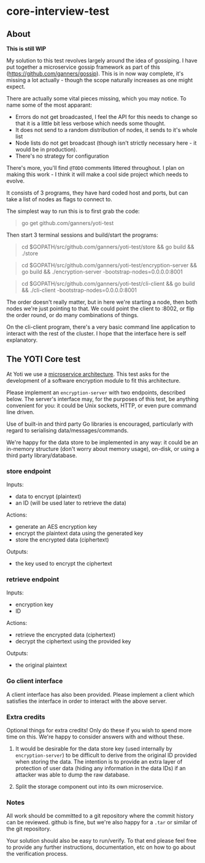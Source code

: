 # core-interview-test

## About

**This is still WIP**

My solution to this test revolves largely around the idea of gossiping. I have
put together a microservice gossip framework as part of this
(https://github.com/ganners/gossip). This is in now way complete, it's missing
a lot actually - though the scope naturally increases as one might expect.

There are actually some vital pieces missing, which you may notice. To name
some of the most apparant:

 + Errors do not get broadcasted, I feel the API for this needs to change so
   that it is a little bit less verbose which needs some thought.
 + It does not send to a random distribution of nodes, it sends to it's whole
   list
 + Node lists do not get broadcast (though isn't strictly necessary here - it
   would be in production).
 + There's no strategy for configuration

There's more, you'll find `@TODO` comments littered throughout. I plan on
making this work - I think it will make a cool side project which needs to
evolve.

It consists of 3 programs, they have hard coded host and ports, but can take a
list of nodes as flags to connect to.

The simplest way to run this is to first grab the code:

> go get github.com/ganners/yoti-test

Then start 3 terminal sessions and build/start the programs:

 > cd $GOPATH/src/github.com/ganners/yoti-test/store && go build && ./store

 > cd $GOPATH/src/github.com/ganners/yoti-test/encryption-server && go build && ./encryption-server -bootstrap-nodes=0.0.0.0:8001

 > cd $GOPATH/src/github.com/ganners/yoti-test/cli-client && go build && ./cli-client -bootstrap-nodes=0.0.0.0:8001

The order doesn't really matter, but in here we're starting a node, then both
nodes we're just pointing to that. We could point the client to :8002, or flip
the order round, or do many combinations of things.

On the cli-client program, there's a very basic command line application to
interact with the rest of the cluster. I hope that the interface here is self
explanatory.

## The YOTI Core test

At Yoti we use a [microservice architecture](https://en.wikipedia.org/wiki/Microservices).
This test asks for the development of a software encryption module to fit this
architecture.

Please implement an `encryption-server` with two endpoints, described below. The
server's interface may, for the purposes of this test, be anything convenient
for you: it could be Unix sockets, HTTP, or even pure command line driven.

Use of built-in and third party Go libraries is encouraged, particularly with
regard to serialising data/messages/commands.

We're happy for the data store to be implemented in any way: it could be an
in-memory structure (don't worry about memory usage), on-disk, or using a third
party library/database.

### store endpoint

Inputs:
 - data to encrypt (plaintext)
 - an ID (will be used later to retrieve the data)

Actions:
 - generate an AES encryption key
 - encrypt the plaintext data using the generated key
 - store the encrypted data (ciphertext)

Outputs:
 - the key used to encrypt the ciphertext

### retrieve endpoint

Inputs:
 - encryption key
 - ID

Actions:
 - retrieve the encrypted data (ciphertext)
 - decrypt the ciphertext using the provided key

Outputs:
 - the original plaintext

### Go client interface

A client interface has also been provided. Please implement a client which 
satisfies the interface in order to interact with the above server.

### Extra credits

Optional things for extra credits! Only do these if you wish to spend more
time on this. We're happy to consider answers with and without these.

1. It would be desirable for the data store key (used internally by
   `encryption-server`) to be difficult to derive from the original ID provided
   when storing the data. The intention is to provide an extra layer of
   protection of user data (hiding any information in the data IDs) if an
   attacker was able to dump the raw database.

2. Split the storage component out into its own microservice.

### Notes

All work should be committed to a git repository where the commit history can be
reviewed. github is fine, but we're also happy for a `.tar` or similar of the
git repository.

Your solution should also be easy to run/verify. To that end please feel free to
provide any further instructions, documentation, etc on how to go about the
verification process.
